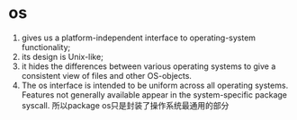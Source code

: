 # os

1. gives us a platform-independent interface to operating-system functionality;
2. its design is Unix-like;
3. it hides the differences between various operating systems to give a consistent view of files and other OS-objects.
4. The os interface is intended to be uniform across all operating systems. Features not generally available appear in the system-specific package syscall. 所以package os只是封装了操作系统最通用的部分

